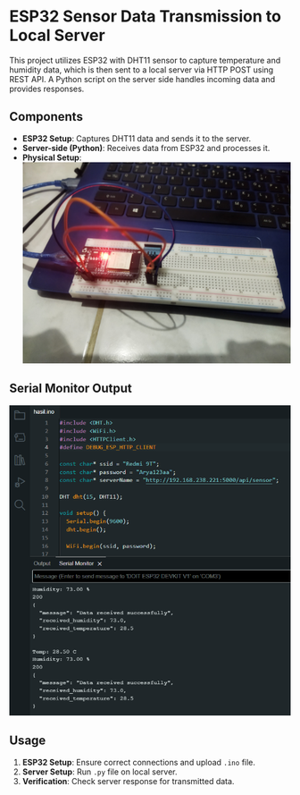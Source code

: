 # ESP32 Sensor Data Transmission to Local Server

This project utilizes ESP32 with DHT11 sensor to capture temperature and humidity data, which is then sent to a local server via HTTP POST using REST API. A Python script on the server side handles incoming data and provides responses.

## Components

- **ESP32 Setup**: Captures DHT11 data and sends it to the server.
- **Server-side (Python)**: Receives data from ESP32 and processes it.
- **Physical Setup**: 
  ![ESP32 Setup](https://github.com/Aryasharii/sic-repository/blob/pertemuan4/hasil/hasil.jpg)

## Serial Monitor Output

![Serial Monitor Output](https://github.com/Aryasharii/sic-repository/blob/pertemuan4/hasil/hasil%20serial%20monitor.png)

## Usage

1. **ESP32 Setup**: Ensure correct connections and upload `.ino` file.
2. **Server Setup**: Run `.py` file on local server.
3. **Verification**: Check server response for transmitted data.
